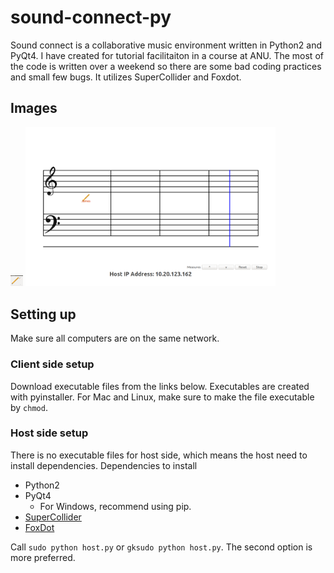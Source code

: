 # sound-connect-py

Sound connect is a collaborative music environment written in Python2 and PyQt4.
I have created for tutorial facilitaiton in a course at ANU. The most of the code
is written over a weekend so there are some bad coding practices and small few bugs.
It utilizes SuperCollider and Foxdot.

## Images

<img src="assets/client.png" alt="Client" style="width: 20px;"/>
<img src="assets/host.png" alt="Host" style="width: 400px;"/>

## Setting up
Make sure all computers are on the same network.

### Client side setup
Download executable files from the links below.
Executables are created with pyinstaller.
For Mac and Linux, make sure to make the file executable by `chmod`.

### Host side setup
There is no executable files for host side, which means the host need to install dependencies.
Dependencies to install
- Python2
- PyQt4
  - For Windows, recommend using pip.
- [SuperCollider](http://supercollider.github.io/)
- [FoxDot](http://foxdot.org/)

Call `sudo python host.py` or `gksudo python host.py`. The second option is more preferred.
